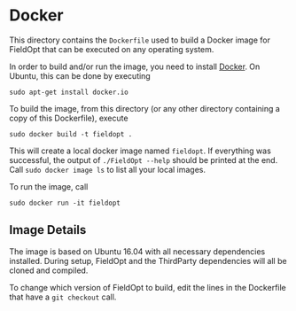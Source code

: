 # Docker

This directory contains the `Dockerfile` used to build
a Docker image for FieldOpt that can be executed on
any operating system.

In order to build and/or run the image, you need to
install [Docker](https://www.docker.com/get-started).
On Ubuntu, this can be done by executing
```
sudo apt-get install docker.io
```

To build the image, from this directory (or any other
directory containing a copy of this Dockerfile),
execute
```
sudo docker build -t fieldopt .
```
This will create a local docker image named `fieldopt`.
If everything was successful, the output of
`./FieldOpt --help` should be printed at the end.
Call `sudo docker image ls` to list all your local
images.

To run the image, call
```
sudo docker run -it fieldopt
```

## Image Details

The image is based on Ubuntu 16.04 with all necessary
dependencies installed.
During setup, FieldOpt and the ThirdParty dependencies
will all be cloned and compiled.

To change which version of FieldOpt to build, edit
the lines in the Dockerfile that have a `git checkout`
call.
